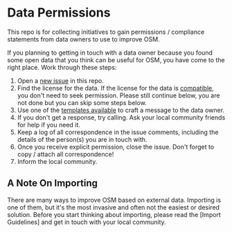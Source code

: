 # Data Permissions

This repo is for collecting initiatives to gain permissions / compliance statements from data owners to use to improve OSM.

If you planning to getting in touch with a data owner because you found some open data that you think can be useful for OSM, you have come to the right place. Work through these steps:

1. Open a [new issue](https://github.com/osmlab/data-permissions/issues/new) in this repo.
2. Find the license for the data. If the license for the data is [compatible](http://wiki.openstreetmap.org/wiki/Import/ODbL_Compatibility), you don't need to seek permission. Please still continue below, you are not done but you can skip some steps below.
3. Use one of the [templates available](https://wiki.openstreetmap.org/wiki/Import/GettingPermission) to craft a message to the data owner.
4. If you don't get a response, try calling. Ask your local community friends for help if you need it.
5. Keep a log of all correspondence in the issue comments, including the details of the person(s) you are in touch with.
6. Once you receive explicit permission, close the issue. Don't forget to copy / attach all correspondence! 
7. Inform the local community.

## A Note On Importing

There are many ways to improve OSM based on external data. Importing is one of them, but it's the most invasive and often not the easiest or desired solution. Before you start thinking about importing, please read the [Import Guidelines] and get in touch with your local community.
